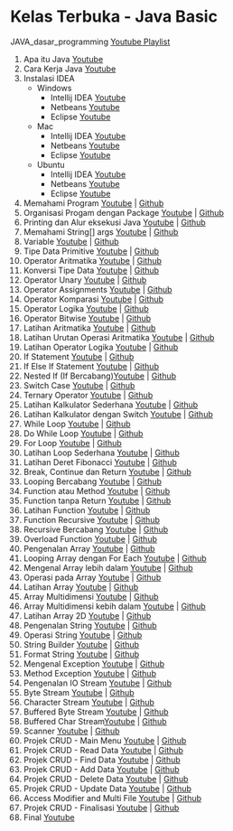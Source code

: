 # Kelas Terbuka - Java Basic
JAVA_dasar_programming [Youtube Playlist](https://www.youtube.com/playlist?list=PLZS-MHyEIRo51w0Hmqi0C8h2KWNzDfo6F)

1. Apa itu Java [Youtube](https://www.youtube.com/watch?v=uHyfQV0kbgo&list=PLZS-MHyEIRo51w0Hmqi0C8h2KWNzDfo6F&index=1)
2. Cara Kerja Java [Youtube](https://www.youtube.com/watch?v=OrgFwUl2tzQ&list=PLZS-MHyEIRo51w0Hmqi0C8h2KWNzDfo6F&index=2)
3. Instalasi IDEA 
    - Windows
        - Intellij IDEA [Youtube](https://www.youtube.com/watch?v=-09UiNKwpok&list=PLZS-MHyEIRo51w0Hmqi0C8h2KWNzDfo6F&index=3) 
        -  Netbeans [Youtube](https://www.youtube.com/watch?v=B1cDwfxs1VM&list=PLZS-MHyEIRo51w0Hmqi0C8h2KWNzDfo6F&index=4)
        - Eclipse [Youtube](https://www.youtube.com/watch?v=B1cDwfxs1VM&list=PLZS-MHyEIRo51w0Hmqi0C8h2KWNzDfo6F&index=4)
    - Mac
        - Intellij IDEA [Youtube](https://www.youtube.com/watch?v=_c-aqERsQTY&list=PLZS-MHyEIRo51w0Hmqi0C8h2KWNzDfo6F&index=6) 
        -  Netbeans [Youtube](https://www.youtube.com/watch?v=Eww6g1RpIi0&list=PLZS-MHyEIRo51w0Hmqi0C8h2KWNzDfo6F&index=7)
        - Eclipse [Youtube](https://www.youtube.com/watch?v=eY5pTLeYUWU&list=PLZS-MHyEIRo51w0Hmqi0C8h2KWNzDfo6F&index=8)
    - Ubuntu
        - Intellij IDEA [Youtube](https://www.youtube.com/watch?v=ue4ydjw6Xsc&list=PLZS-MHyEIRo51w0Hmqi0C8h2KWNzDfo6F&index=9) 
        -  Netbeans [Youtube](https://www.youtube.com/watch?v=JllVTI5Pgm0&list=PLZS-MHyEIRo51w0Hmqi0C8h2KWNzDfo6F&index=10)
        - Eclipse [Youtube](https://www.youtube.com/watch?v=JBLJb81opEw&list=PLZS-MHyEIRo51w0Hmqi0C8h2KWNzDfo6F&index=11)
4. Memahami Program [Youtube](https://www.youtube.com/watch?v=s7x4oB_7wrk&list=PLZS-MHyEIRo51w0Hmqi0C8h2KWNzDfo6F&index=12) | [Github](/04-Memahami%20program/)
5. Organisasi Progam dengan Package [Youtube](https://www.youtube.com/watch?v=VqCQmEdF7E8&list=PLZS-MHyEIRo51w0Hmqi0C8h2KWNzDfo6F&index=13) | [Github](/05-Organisasi%20Program%20dengan%20Package/)
6. Printing dan Alur eksekusi Java [Youtube](https://www.youtube.com/watch?v=sNgYNAQI8mw&list=PLZS-MHyEIRo51w0Hmqi0C8h2KWNzDfo6F&index=14) | [Github](/06-Printing%20dan%20alur%20eksekusi%20java/)
7. Memahami String[] args [Youtube](https://www.youtube.com/watch?v=xF5xujaKLPE&list=PLZS-MHyEIRo51w0Hmqi0C8h2KWNzDfo6F&index=15) | [Github](/06-Printing%20dan%20alur%20eksekusi%20java/)
8. Variable  [Youtube](https://www.youtube.com/watch?v=ddK6hExKhmM&list=PLZS-MHyEIRo51w0Hmqi0C8h2KWNzDfo6F&index=16) | [Github](/08-Variable/)
9. Tipe Data Primitive [Youtube](https://www.youtube.com/watch?v=IRis_1jMi1w&list=PLZS-MHyEIRo51w0Hmqi0C8h2KWNzDfo6F&index=17) | [Github](/09-Tipe%20Data%20Primitive/)
10. Operator Aritmatika [Youtube](https://www.youtube.com/watch?v=FlbBdWUC0YU&list=PLZS-MHyEIRo51w0Hmqi0C8h2KWNzDfo6F&index=18) | [Github](/10-Operator%20Aritmatika/)
11. Konversi Tipe Data [Youtube](https://www.youtube.com/watch?v=-dxnFRmWFKk&list=PLZS-MHyEIRo51w0Hmqi0C8h2KWNzDfo6F&index=19) | [Github](/11-Konversi%20tipe%20data/)
12. Operator Unary [Youtube](https://www.youtube.com/watch?v=3BpGUsTyu0Y&list=PLZS-MHyEIRo51w0Hmqi0C8h2KWNzDfo6F&index=20) | [Github](/12-Operator%20Unary/)
13. Operator Assignments [Youtube](https://www.youtube.com/watch?v=m7_Lves967A&list=PLZS-MHyEIRo51w0Hmqi0C8h2KWNzDfo6F&index=21) | [Github](/13-Operator%20Assignments/)
14. Operator Komparasi [Youtube](https://www.youtube.com/watch?v=KiQDo3yZDnI&list=PLZS-MHyEIRo51w0Hmqi0C8h2KWNzDfo6F&index=22) | [Github](/14-Operator%20Komparasi/)
15. Operator Logika [Youtube](https://www.youtube.com/watch?v=wOnpqaWVM3E&list=PLZS-MHyEIRo51w0Hmqi0C8h2KWNzDfo6F&index=23) | [Github](/15-Operator%20Logika/)
16. Operator Bitwise [Youtube](https://www.youtube.com/watch?v=Hgn6Tu1HTtI&list=PLZS-MHyEIRo51w0Hmqi0C8h2KWNzDfo6F&index=24) | [Github](/16-Operator%20Bitwise/)
17. Latihan Aritmatika [Youtube](https://www.youtube.com/watch?v=MinJPloJCzo&list=PLZS-MHyEIRo51w0Hmqi0C8h2KWNzDfo6F&index=25) | [Github](/17-Latihan%20Aritmatika/)
18. Latihan Urutan Operasi Aritmatika [Youtube](https://www.youtube.com/watch?v=0RmblJl5Ifo&list=PLZS-MHyEIRo51w0Hmqi0C8h2KWNzDfo6F&index=26) | [Github](/18-Latihan%20urutan%20operasi%20aritmatika/)
19. Latihan Operator Logika [Youtube](https://www.youtube.com/watch?v=ubVGfEdnjQw&list=PLZS-MHyEIRo51w0Hmqi0C8h2KWNzDfo6F&index=27) | [Github](/19-Latihan%20Operator%20Logika/)
20. If Statement [Youtube](https://www.youtube.com/watch?v=492A2poEoow&list=PLZS-MHyEIRo51w0Hmqi0C8h2KWNzDfo6F&index=28) | [Github](/20-If%20Statement/)
21. If Else If Statement [Youtube](https://www.youtube.com/watch?v=yGrD2uZnvQo&list=PLZS-MHyEIRo51w0Hmqi0C8h2KWNzDfo6F&index=29) | [Github](/21-If%20else%20if%20statement/)
22. Nested If (If Bercabang)[Youtube](https://www.youtube.com/watch?v=yrGPuZB1SsA&list=PLZS-MHyEIRo51w0Hmqi0C8h2KWNzDfo6F&index=30) | [Github](/22-If%20bersarang%20(nested%20if)/)
23. Switch Case [Youtube](https://www.youtube.com/watch?v=_OwCDThM3EI&list=PLZS-MHyEIRo51w0Hmqi0C8h2KWNzDfo6F&index=31) | [Github](/23-Switch%20Case/)
24. Ternary Operator [Youtube](https://www.youtube.com/watch?v=swDXko04U1E&list=PLZS-MHyEIRo51w0Hmqi0C8h2KWNzDfo6F&index=32) | [Github](/24-Ternary%20operator/)
25. Latihan Kalkulator Sederhana [Youtube](https://www.youtube.com/watch?v=kisN2fiu_0s&list=PLZS-MHyEIRo51w0Hmqi0C8h2KWNzDfo6F&index=33) | [Github](/25-Latihan%20Kalkulator%20Sederhana/)
26. Latihan Kalkulator dengan Switch [Youtube](https://www.youtube.com/watch?v=f3-AXEwX4Ck&list=PLZS-MHyEIRo51w0Hmqi0C8h2KWNzDfo6F&index=34) | [Github](/26-Latihan%20kalkulator%20dengan%20switch%20case/)
27. While Loop [Youtube](https://www.youtube.com/watch?v=KcsFEZerRDk&list=PLZS-MHyEIRo51w0Hmqi0C8h2KWNzDfo6F&index=35) | [Github](/27-While%20Loop/)
28. Do While Loop [Youtube](https://www.youtube.com/watch?v=E9khhPRn8aQ&list=PLZS-MHyEIRo51w0Hmqi0C8h2KWNzDfo6F&index=36) | [Github](/28-Do%20While%20Loop/)
29. For Loop [Youtube](https://www.youtube.com/watch?v=OAiZZqiSzxo&list=PLZS-MHyEIRo51w0Hmqi0C8h2KWNzDfo6F&index=37) | [Github](/29-For%20Loop/)
30. Latihan Loop Sederhana [Youtube](https://www.youtube.com/watch?v=l4ovzw8TRIU&list=PLZS-MHyEIRo51w0Hmqi0C8h2KWNzDfo6F&index=38) | [Github](/30-Latihan%20Loop%20Sederhana/)
31. Latihan Deret Fibonacci [Youtube](https://www.youtube.com/watch?v=fJnFt9UbdE0&list=PLZS-MHyEIRo51w0Hmqi0C8h2KWNzDfo6F&index=39) | [Github](/31-Latihan%20Deret%20Fibonacci/)
32. Break, Continue dan Return [Youtube](https://www.youtube.com/watch?v=m_PRvbmbtFc&list=PLZS-MHyEIRo51w0Hmqi0C8h2KWNzDfo6F&index=40) | [Github](/32-Break%2C%20Continue%2C%20dan%20return/)
33. Looping Bercabang [Youtube](https://www.youtube.com/watch?v=5BTDCPuC8EI&list=PLZS-MHyEIRo51w0Hmqi0C8h2KWNzDfo6F&index=41) | [Github](/33-Looping%20Bersarang/)
34. Function atau Method [Youtube](https://www.youtube.com/watch?v=gHEXYYS-KAo&list=PLZS-MHyEIRo51w0Hmqi0C8h2KWNzDfo6F&index=42) | [Github](/34-fungsi%20atau%20method%20(pengenalan)/)
35. Function tanpa Return [Youtube](https://www.youtube.com/watch?v=e115F5I6eBk&list=PLZS-MHyEIRo51w0Hmqi0C8h2KWNzDfo6F&index=43) | [Github](/35-fungsi%20void%20tanpa%20return/)
36. Latihan Function [Youtube](https://www.youtube.com/watch?v=8NKsLqqtzvQ&list=PLZS-MHyEIRo51w0Hmqi0C8h2KWNzDfo6F&index=44) | [Github](/36-latihan%20fungsi/)
37. Function Recursive [Youtube](https://www.youtube.com/watch?v=wdrSmK18nj4&list=PLZS-MHyEIRo51w0Hmqi0C8h2KWNzDfo6F&index=45) | [Github](/37-Fungsi%20recursive/)
38. Recursive Bercabang [Youtube](https://www.youtube.com/watch?v=TsUMDFJEx7I&list=PLZS-MHyEIRo51w0Hmqi0C8h2KWNzDfo6F&index=46) | [Github](/38-recursive%20bercabang/)
39. Overload Function [Youtube](https://www.youtube.com/watch?v=e63lu5nL9Ak&list=PLZS-MHyEIRo51w0Hmqi0C8h2KWNzDfo6F&index=47) | [Github](/39-overload%20fungsi/)
40. Pengenalan Array [Youtube](https://www.youtube.com/watch?v=S7s7yIPUn_s&list=PLZS-MHyEIRo51w0Hmqi0C8h2KWNzDfo6F&index=48) | [Github](/40-Pengenalan%20Array/) 
41. Looping Array dengan For Each [Youtube](https://www.youtube.com/watch?v=aZ_Mjfy_eeE&list=PLZS-MHyEIRo51w0Hmqi0C8h2KWNzDfo6F&index=49) | [Github](/41-Looping%20Array%20dengan%20For%20Each/)
42. Mengenal Array lebih dalam [Youtube](https://www.youtube.com/watch?v=Oa4FvgsCByw&list=PLZS-MHyEIRo51w0Hmqi0C8h2KWNzDfo6F&index=50) | [Github](/42-Mengenal%20Array%20lebih%20dalam/)
43. Operasi pada Array [Youtube](https://www.youtube.com/watch?v=JoMCHfbiAvA&list=PLZS-MHyEIRo51w0Hmqi0C8h2KWNzDfo6F&index=51) | [Github](/43-Operasi%20pada%20Array/)
44. Latihan Array [Youtube](https://www.youtube.com/watch?v=xkVh0V5ng-g&list=PLZS-MHyEIRo51w0Hmqi0C8h2KWNzDfo6F&index=52) | [Github](/44-Latihan%20Array/)
45. Array Multidimensi [Youtube](https://www.youtube.com/watch?v=RN-ZVxdSWSM&list=PLZS-MHyEIRo51w0Hmqi0C8h2KWNzDfo6F&index=53) | [Github](/45-Array%20multidimensi/)
46. Array Multidimensi kebih dalam [Youtube](https://www.youtube.com/watch?v=oyBykjrNO_U&list=PLZS-MHyEIRo51w0Hmqi0C8h2KWNzDfo6F&index=54) | [Github](/46-Array%20multidimensi%20lebih%20dalam/)
47. Latihan Array 2D [Youtube](https://www.youtube.com/watch?v=4QidPblYfLA&list=PLZS-MHyEIRo51w0Hmqi0C8h2KWNzDfo6F&index=55) | [Github](/47-Latihan%20array%202D%20(Operasi%20Matrix)/)
48. Pengenalan String [Youtube](https://www.youtube.com/watch?v=BAtdw48XTMc&list=PLZS-MHyEIRo51w0Hmqi0C8h2KWNzDfo6F&index=56) | [Github](/48-Pengenalan%20String/)
49. Operasi String [Youtube](https://www.youtube.com/watch?v=85LZQWmEzPk&list=PLZS-MHyEIRo51w0Hmqi0C8h2KWNzDfo6F&index=57) | [Github](/49-Operasi%20String/) 
50. String Builder [Youtube](https://www.youtube.com/watch?v=t5PZmm29Pno&list=PLZS-MHyEIRo51w0Hmqi0C8h2KWNzDfo6F&index=58) | [Github](/50-String%20Builder/) 
51. Format String [Youtube](https://www.youtube.com/watch?v=URisehAZB7k&list=PLZS-MHyEIRo51w0Hmqi0C8h2KWNzDfo6F&index=59) | [Github](/51-Format%20String/)
52. Mengenal Exception [Youtube](https://www.youtube.com/watch?v=u0EnKP6SdNM&list=PLZS-MHyEIRo51w0Hmqi0C8h2KWNzDfo6F&index=60) | [Github](/52-Mengenal%20Exception/)
53. Method Exception [Youtube](https://www.youtube.com/watch?v=MACrl1oNLhc&list=PLZS-MHyEIRo51w0Hmqi0C8h2KWNzDfo6F&index=61) | [Github](/53-Method%20Exception/)
54. Pengenalan IO Stream [Youtube](https://www.youtube.com/watch?v=YKnhpdWxp54&list=PLZS-MHyEIRo51w0Hmqi0C8h2KWNzDfo6F&index=62) | [Github](/54-Pengenalan%20IO%20Stream/)
55. Byte Stream [Youtube](https://www.youtube.com/watch?v=0suOOClnvaE&list=PLZS-MHyEIRo51w0Hmqi0C8h2KWNzDfo6F&index=63) | [Github](/55-Byte%20Stream/)
56. Character Stream [Youtube](https://www.youtube.com/watch?v=Zh3h_O8F2rw&list=PLZS-MHyEIRo51w0Hmqi0C8h2KWNzDfo6F&index=64) | [Github](/56-Character%20Stream/)
57. Buffered Byte Stream [Youtube](https://www.youtube.com/watch?v=at3v8GLlwXA&list=PLZS-MHyEIRo51w0Hmqi0C8h2KWNzDfo6F&index=65) | [Github](/57-Buffered%20Byte%20Stream/)
58. Buffered Char Stream[Youtube](https://www.youtube.com/watch?v=KQwIcmm8XzY&list=PLZS-MHyEIRo51w0Hmqi0C8h2KWNzDfo6F&index=66) | [Github](/58-Buffered%20Char%20Stream/)
59. Scanner [Youtube](https://www.youtube.com/watch?v=1NhUY7j7px8&list=PLZS-MHyEIRo51w0Hmqi0C8h2KWNzDfo6F&index=67) | [Github](/59-Scanner/)
60. Projek CRUD - Main Menu [Youtube](https://www.youtube.com/watch?v=XIhlH-t5HL0&list=PLZS-MHyEIRo51w0Hmqi0C8h2KWNzDfo6F&index=68) | [Github](/60-Project%20CRUD%20-%20Main%20Menu/) 
61. Projek CRUD - Read Data [Youtube](https://www.youtube.com/watch?v=gfTOt5dzA0s&list=PLZS-MHyEIRo51w0Hmqi0C8h2KWNzDfo6F&index=69) | [Github](/61-Project%20CRUD%20-%20Read%20Data/)
62. Projek CRUD - Find Data [Youtube](https://www.youtube.com/watch?v=LA4nC3fX1SM&list=PLZS-MHyEIRo51w0Hmqi0C8h2KWNzDfo6F&index=70) | [Github](/62-Project%20CRUD%20-%20Cari%20Data/)
63. Projek CRUD - Add Data [Youtube](https://www.youtube.com/watch?v=jMB-15M01WI&list=PLZS-MHyEIRo51w0Hmqi0C8h2KWNzDfo6F&index=71) | [Github](/63-Project%20CRUD%20-%20Tambah%20Data/)
64. Projek CRUD - Delete Data [Youtube](https://www.youtube.com/watch?v=zeWM5JzXnFA&list=PLZS-MHyEIRo51w0Hmqi0C8h2KWNzDfo6F&index=72) | [Github](/64-Project%20CRUD%20-%20Delete%20Data/)
65. Projek CRUD - Update Data [Youtube](https://www.youtube.com/watch?v=Ohpt6VxkBlY&list=PLZS-MHyEIRo51w0Hmqi0C8h2KWNzDfo6F&index=73) | [Github](/65-Project%20CRUD%20-%20Update%20Data/)
66. Access Modifier and Multi File [Youtube](https://www.youtube.com/watch?v=GSQyfc1HkKM&list=PLZS-MHyEIRo51w0Hmqi0C8h2KWNzDfo6F&index=74) | [Github](/66-Access%20Modifier%20dan%20Multi-File/)
67. Projek CRUD - Finalisasi [Youtube](https://www.youtube.com/watch?v=tnzKlYoke1U&list=PLZS-MHyEIRo51w0Hmqi0C8h2KWNzDfo6F&index=75) | [Github](/67-Project%20CRUD%20-%20Finalisasi/)
68. Final [Youtube](https://www.youtube.com/watch?v=b8MCl3fXEFg&list=PLZS-MHyEIRo51w0Hmqi0C8h2KWNzDfo6F&index=76) 
